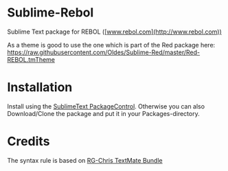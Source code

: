 Sublime-Rebol
=============

Sublime Text package for REBOL ([www.rebol.com](http://www.rebol.com))

As a theme is good to use the one which is part of the Red package here:
https://raw.githubusercontent.com/Oldes/Sublime-Red/master/Red-REBOL.tmTheme

# Installation

Install using the [SublimeText PackageControl](https://sublime.wbond.net). Otherwise you can also Download/Clone the package and put it in your Packages-directory.

# Credits

The syntax rule is based on [RG-Chris TextMate Bundle](http://www.ross-gill.com/page/TextMate_and_REBOL)
